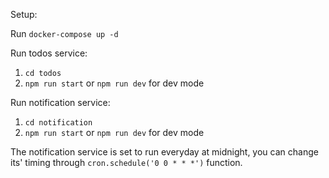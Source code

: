 Setup:

Run `docker-compose up -d`

Run todos service:

1. `cd todos`
2. `npm run start` or `npm run dev` for dev mode

Run notification service:

1. `cd notification`
2. `npm run start` or `npm run dev` for dev mode

The notification service is set to run everyday at midnight, you can change its' timing through `cron.schedule('0 0 * * *')` function.
